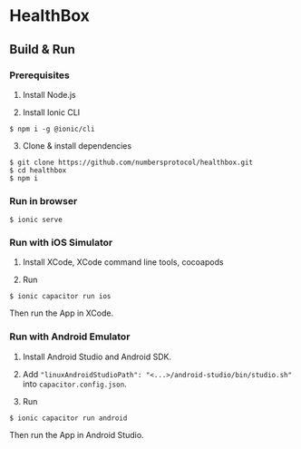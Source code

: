 # HealthBox

## Build & Run

### Prerequisites

1. Install Node.js

2. Install Ionic CLI

```
$ npm i -g @ionic/cli
```

3. Clone & install dependencies

```
$ git clone https://github.com/numbersprotocol/healthbox.git
$ cd healthbox
$ npm i
```

### Run in browser

```
$ ionic serve
```

### Run with iOS Simulator

1. Install XCode, XCode command line tools, cocoapods

2. Run

```
$ ionic capacitor run ios
```

Then run the App in XCode.

### Run with Android Emulator

1. Install Android Studio and Android SDK.

1. Add `"linuxAndroidStudioPath": "<...>/android-studio/bin/studio.sh"` into `capacitor.config.json`.

1. Run

```
$ ionic capacitor run android
```

Then run the App in Android Studio.
